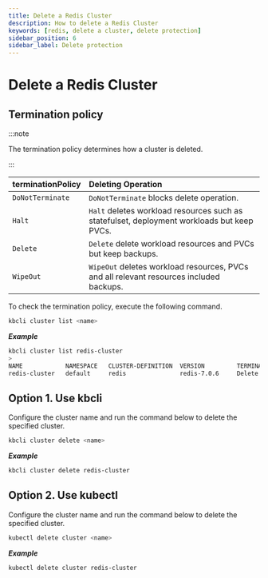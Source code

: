 ```yaml
---
title: Delete a Redis Cluster
description: How to delete a Redis Cluster
keywords: [redis, delete a cluster, delete protection]
sidebar_position: 6
sidebar_label: Delete protection
---
```


# Delete a Redis Cluster

## Termination policy

:::note

The termination policy determines how a cluster is deleted.

:::

| **terminationPolicy**  | **Deleting Operation**                    |
|:--                     | :--                                       |
| `DoNotTerminate`       | `DoNotTerminate` blocks delete operation. |
| `Halt`                 | `Halt` deletes workload resources such as statefulset, deployment workloads but keep PVCs. |
| `Delete `              | `Delete` delete workload resources and PVCs but keep backups. |
| `WipeOut`              | `WipeOut` deletes workload resources, PVCs and all relevant resources included backups. |

To check the termination policy, execute the following command.

```bash
kbcli cluster list <name>
```

***Example***

```bash
kbcli cluster list redis-cluster
>
NAME   	        NAMESPACE	CLUSTER-DEFINITION	VERSION        	TERMINATION-POLICY	STATUS 	     CREATED-TIME
redis-cluster	default  	redis    	        redis-7.0.6	    Delete            	Running	     Apr 10,2023 20:27 UTC+0800
```

## Option 1. Use kbcli

Configure the cluster name and run the command below to delete the specified cluster.

```bash
kbcli cluster delete <name>
```

***Example***

```bash
kbcli cluster delete redis-cluster
```

## Option 2. Use kubectl

Configure the cluster name and run the command below to delete the specified cluster.

```bash
kubectl delete cluster <name>
```

***Example***

```bash
kubectl delete cluster redis-cluster
```
